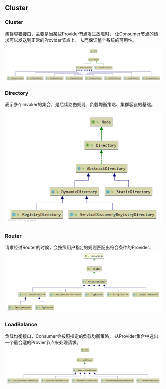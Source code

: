 ## Cluster



### Cluster
集群容错接口，主要是当某些Provider节点发生故障时，
让Consumer节点的请求可以发送到正常的Provider节点上，
从而保证整个系统的可用性。


![Cluster类图](../z-image/cluster/Cluster类图.png)
### Directory
表示多个Invoker的集合，是后续路由规则、负载均衡策略、集群容错的基础。

![Directory类图](../z-image/cluster/Directory类图.png)

### Router
请求经过Router的时候，会按照用户指定的规则匹配出符合条件的Provider.
![Router类图](../z-image/cluster/Router类图.png)

### LoadBalance
负载均衡接口，Consumer会按照指定的负载均衡策略，
从Provider集合中选出一个最合适的Provier节点来处理请求。
![LoadBalance](../z-image/cluster/LoadBalance类图.png)




